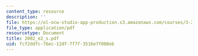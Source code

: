 ```yaml
---
content_type: resource
description: ''
file: https://ol-ocw-studio-app-production.s3.amazonaws.com/courses/3-20-materials-at-equilibrium-sma-5111-fall-2003/fcf2ddfc76ec12df7f7f3516e7f008eb_2002_e2_s.pdf
file_type: application/pdf
resourcetype: Document
title: 2002_e2_s.pdf
uid: fcf2ddfc-76ec-12df-7f7f-3516e7f008eb
---
```

